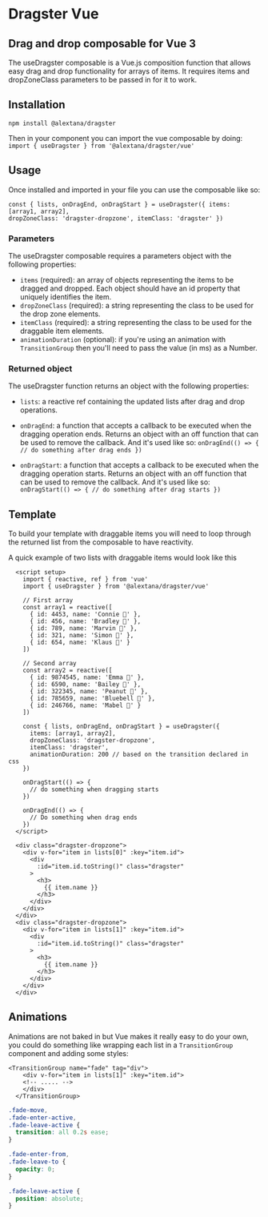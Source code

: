 # Dragster Vue

## Drag and drop composable for Vue 3

The useDragster composable is a Vue.js composition function that allows easy drag and drop functionality for arrays of items. It requires items and dropZoneClass parameters to be passed in for it to work.

## Installation

`npm install @alextana/dragster`

Then in your component you can import the vue composable by doing:
`import { useDragster } from '@alextana/dragster/vue'`

## Usage

Once installed and imported in your file you can use the composable like so:

```vue
const { lists, onDragEnd, onDragStart } = useDragster({ items: [array1, array2],
dropZoneClass: 'dragster-dropzone', itemClass: 'dragster' })
```

### Parameters

The useDragster composable requires a parameters object with the following properties:

- `items` (required): an array of objects representing the items to be dragged and dropped. Each object should have an id property that uniquely identifies the item.
- `dropZoneClass` (required): a string representing the class to be used for the drop zone elements.
- `itemClass` (required): a string representing the class to be used for the draggable item elements.
- `animationDuration` (optional): if you're using an animation with `TransitionGroup` then you'll need to pass the value (in ms) as a Number.

### Returned object

The useDragster function returns an object with the following properties:

- `lists`: a reactive ref containing the updated lists after drag and drop operations.
- `onDragEnd`: a function that accepts a callback to be executed when the dragging operation ends. Returns an object with an off function that can be used to remove the callback. And it's used like so: `onDragEnd(() => { // do something after drag ends })`

- `onDragStart`: a function that accepts a callback to be executed when the dragging operation starts. Returns an object with an off function that can be used to remove the callback. And it's used like so: `onDragStart(() => { // do something after drag starts })`

## Template

To build your template with draggable items you will need to loop through the returned list from the composable to have reactivity.

A quick example of two lists with draggable items would look like this

```vue
  <script setup>
    import { reactive, ref } from 'vue'
    import { useDragster } from '@alextana/dragster/vue'

    // First array
    const array1 = reactive([
      { id: 4453, name: 'Connie 🧸' },
      { id: 456, name: 'Bradley 🧸' },
      { id: 789, name: 'Marvin 🧸' },
      { id: 321, name: 'Simon 🦧' },
      { id: 654, name: 'Klaus 🧸' }
    ])

    // Second array
    const array2 = reactive([
      { id: 9874545, name: 'Emma 🤪' },
      { id: 6590, name: 'Bailey 🧸' },
      { id: 322345, name: 'Peanut 🧸' },
      { id: 785659, name: 'Bluebell 🐳' },
      { id: 246766, name: 'Mabel 🧸' }
    ])

    const { lists, onDragEnd, onDragStart } = useDragster({
      items: [array1, array2],
      dropZoneClass: 'dragster-dropzone',
      itemClass: 'dragster',
      animationDuration: 200 // based on the transition declared in css
    })

    onDragStart(() => {
      // do something when dragging starts
    })

    onDragEnd(() => {
      // Do something when drag ends
    })
  </script>

  <div class="dragster-dropzone">
    <div v-for="item in lists[0]" :key="item.id">
      <div
        :id="item.id.toString()" class="dragster"
      >
        <h3>
          {{ item.name }}
        </h3>
      </div>
    </div>
  </div>
  <div class="dragster-dropzone">
    <div v-for="item in lists[1]" :key="item.id">
      <div
        :id="item.id.toString()" class="dragster"
      >
        <h3>
          {{ item.name }}
        </h3>
      </div>
    </div>
  </div>
```

## Animations

Animations are not baked in but Vue makes it really easy
to do your own, you could do something like wrapping each list in
a `TransitionGroup` component and adding some styles:

```vue
<TransitionGroup name="fade" tag="div">
    <div v-for="item in lists[1]" :key="item.id">
    <!-- ..... -->
    </div>
  </TransitionGroup>
```

```css
.fade-move,
.fade-enter-active,
.fade-leave-active {
  transition: all 0.2s ease;
}

.fade-enter-from,
.fade-leave-to {
  opacity: 0;
}

.fade-leave-active {
  position: absolute;
}
```
